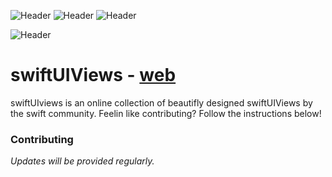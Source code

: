
![Header](https://img.shields.io/badge/platform-iOS-green.svg)
![Header](https://img.shields.io/badge/swift-5.2-orange.svg)
![Header](https://img.shields.io/badge/xCode-12.5-blue.svg)

![Header](https://github.com/roblack/swiftUIViews/blob/main/imgs/GithubCover.jpg)

# swiftUIViews - [web](swiftUIViews.dev)

swiftUIviews is an online collection of beautifly designed swiftUIViews by the swift community. Feelin like contributing? Follow the instructions below! 

### Contributing 
*Updates will be provided regularly.*
